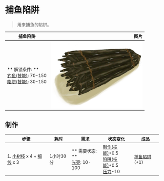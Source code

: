 # 捕鱼陷阱  
> 用来捕鱼的陷阱。  
  
  捕鱼陷阱  |   图片   
 ----  |  ----:   
 ** 解锁条件: **<br>[钓鱼(技能)](Skill_Fishing.md): 70-150<br>[陷阱(技能)](Skill_Trapping.md): 30-150  |  <img decoding="async" src="Sprite/FishTrap.png" href="a.md" style="max-width:300px;max-height:300px;">   
  
## 制作  
步骤  |  耗时  |  需求  |  状态变化  |  成品  
----  |  ----  |  ----  |  ----  |  ----  
1. [小树枝](Sticks.md) x 4 + [细线](CordFiber.md) x 3  |  1小时30分  |  ** 需要状态: **<br>[光亮](Light.md): 10-100  |  [制作(技能)](Skill_Crafting.md)+0.5<br>[陷阱(技能)](Skill_Trapping.md)+0.5<br>[压力](Stress.md)-10  |  [捕鱼陷阱](FishTrap.md)(+1)  


<script>document.title="捕鱼陷阱 - 卡牌生存百科 Card Survival Wiki";</script>